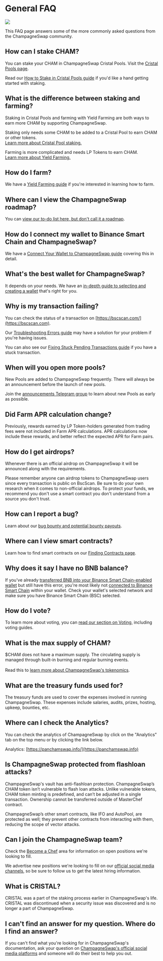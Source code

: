 # General FAQ

![](<../.gitbook/assets/docs masthead (17).png>)

This FAQ page answers some of the more commonly asked questions from the ChampagneSwap community.


## How can I stake CHAM?

You can stake your CHAM in ChampagneSwap Cristal Pools. Visit the [Cristal Pools page](https://panchamswap.finance/pools).

Read our [How to Stake in Cristal Pools guide](https://docs.panchamswap.finance/products/cristal-pool/cristal-pool-guide) if you'd like a hand getting started with staking.

## What is the difference between staking and farming?

Staking in Cristal Pools and farming with Yield Farming are both ways to earn more CHAM by supporting ChampagneSwap.

Staking only needs some CHAM to be added to a Cristal Pool to earn CHAM or other tokens.\
[Learn more about Cristal Pool staking.](https://docs.panchamswap.finance/products/cristal-pool)

Farming is more complicated and needs LP Tokens to earn CHAM.\
[Learn more about Yield Farming.](https://docs.panchamswap.finance/products/yield-farming)

## How do I farm?

We have a [Yield Farming guide](https://docs.panchamswap.finance/products/yield-farming/how-to-use-farms) if you're interested in learning how to farm.

## Where can I view the ChampagneSwap roadmap?

You can [view our to-do list here, but don't call it a roadmap](https://docs.panchamswap.finance/roadmap).

## How do I connect my wallet to Binance Smart Chain and ChampagneSwap?

We have a [Connect Your Wallet to ChampagneSwap guide](https://docs.panchamswap.finance/get-started/connection-guide) covering this in detail.

## What's the best wallet for ChampagneSwap?

It depends on your needs. We have an [in-depth guide to selecting and creating a wallet](https://docs.panchamswap.finance/get-started/wallet-guide) that's right for you.

## Why is my transaction failing?

You can check the status of a transaction on [https://bscscan.com/](https://bscscan.com).

Our [Troubleshooting Errors guide](https://docs.panchamswap.finance/help/troubleshooting) may have a solution for your problem if you're having issues.

You can also see our [Fixing Stuck Pending Transactions guide](https://docs.panchamswap.finance/help/unsticking-a-transaction-stuck-as-pending-with-metamask) if you have a stuck transaction.

## When will you open more pools?

New Pools are added to ChampagneSwap frequently. There will always be an announcement before the launch of new pools.

Join the [announcements Telegram group](https://t.me/ChampagneSwapAnn) to learn about new Pools as early as possible.

## Did Farm APR calculation change?

Previously, rewards earned by LP Token-holders generated from trading fees were not included in Farm APR calculations. APR calculations now include these rewards, and better reflect the expected APR for Farm pairs.

## How do I get airdrops?

Whenever there is an official airdrop on ChampagneSwap it will be announced along with the requirements.

Please remember anyone can airdrop tokens to ChampagneSwap users since every transaction is public on BscScan. Be sure to do your own research when it comes to non-official airdrops. To protect your funds, we recommend you don't use a smart contract you don't understand from a source you don't trust.

## How can I report a bug?

Learn about our [bug bounty and potential bounty payouts](https://docs.panchamswap.finance/code/bug-bounty).

## Where can I view smart contracts?

Learn how to find smart contracts on our [Finding Contracts page](https://docs.panchamswap.finance/code/smart-contracts/finding-contracts).

## Why does it say I have no BNB balance?

If you've already [transferred BNB into your Binance Smart Chain-enabled wallet](https://docs.panchamswap.finance/get-started/bep20-guide) but still have this error, you're most likely not [connected to Binance Smart Chain](https://docs.panchamswap.finance/get-started/connection-guide) within your wallet. Check your wallet's selected network and make sure you have Binance Smart Chain (BSC) selected.

## How do I vote?

To learn more about voting, you can [read our section on Voting](https://docs.panchamswap.finance/products/voting), including voting guides.

## What is the max supply of CHAM?

$CHAM does not have a maximum supply. The circulating supply is managed through built-in burning and regular burning events.\
\
Read this to [learn more about ChampagneSwap's tokenomics](https://docs.panchamswap.finance/tokenomics/cham).

## What are the treasury funds used for?

The treasury funds are used to cover the expenses involved in running ChampagneSwap. These expenses include salaries, audits, prizes, hosting, upkeep, bounties, etc.

## Where can I check the Analytics?

You can check the analytics of ChampagneSwap by click on the "Analytics" tab on the top menu or by clicking the link below.

Analytics: [https://panchamswap.info/](https://panchamswap.info)

## Is ChampagneSwap protected from flashloan attacks?

ChampagneSwap's vault has anti-flashloan protection. ChampagneSwap’s CHAM token isn’t vulnerable to flash loan attacks. Unlike vulnerable tokens, CHAM token minting is predefined, and can’t be adjusted in a single transaction. Ownership cannot be transferred outside of MasterChef contract.

ChampagneSwap’s other smart contracts, like IFO and AutoPool, are protected as well; they prevent other contracts from interacting with them, reducing the scope of vector attacks.

## Can I join the ChampagneSwap team?

Check the [Become a Chef](https://docs.panchamswap.finance/hiring/become-a-chef) area for information on open positions we're looking to fill.

We advertise new positions we're looking to fill on our [official social media channels](https://docs.panchamswap.finance/contact-us/telegram), so be sure to follow us to get the latest hiring information.

## What is CRISTAL?

CRISTAL was a part of the staking process earlier in ChampagneSwap's life. CRISTAL was discontinued when a security issue was discovered and is no longer a part of ChampagneSwap.

## I can't find an answer for my question. Where do I find an answer?

If you can't find what you're looking for in ChampagneSwap's documentation, ask your question on [ChampagneSwap's official social media platforms](https://docs.panchamswap.finance/contact-us/telegram) and someone will do their best to help you out.

